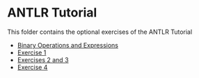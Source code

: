 # ANTLR Tutorial

This folder contains the optional exercises of the ANTLR Tutorial

- [Binary Operations and Expressions](https://github.com/Tonevanda/Compiladores/blob/main/Classes/ANTLR%20Tutorial/Expressions_and_Binary_Operations.md)
- [Exercise 1](/Classes/ANTLR%20Tutorial/Exercise_1.md)
- [Exercises 2 and 3](/Classes/ANTLR%20Tutorial/Exercise_2&3.md)
- [Exercise 4](/Classes/ANTLR%20Tutorial/Exercise_4.md)
